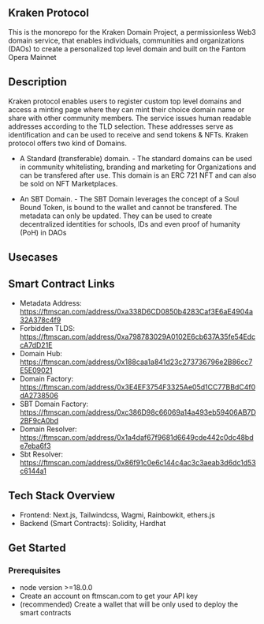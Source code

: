## Kraken Protocol

This is the monorepo for the Kraken Domain Project, a permissionless Web3 domain service, that enables individuals, communities and organizations (DAOs) to create a personalized top level domain and built on the Fantom Opera Mainnet

## Description
Kraken protocol enables users to register custom top level domains and access a minting page where they can mint their choice domain name or share with other community members. The service issues human readable addresses according to the TLD selection. These addresses serve as identification and can be used to receive and send tokens & NFTs.
  Kraken protocol offers two kind of Domains.
- A Standard (transferable) domain. - The standard domains can be used in community whitelisting, branding and marketing for Organizations and can be transfered after use. This domain is an ERC 721 NFT and can also be sold on NFT Marketplaces.

- An SBT Domain. - The SBT Domain leverages the concept of a Soul Bound Token, is bound to the wallet and cannot be transfered. The metadata can only be updated. They can be used to create decentralized identities for schools, IDs and even proof of humanity (PoH) in DAOs

## Usecases


## Smart Contract Links
- Metadata Address: https://ftmscan.com/address/0xa338D6CD0850b4283Caf3E6aE4904a32A378c4f9
- Forbidden TLDS: https://ftmscan.com/address/0xa798783029A0102E6cb637A35fe54EdccA7dD21E
- Domain Hub: https://ftmscan.com/address/0x188caa1a841d23c273736796e2B86cc7E5E09021
- Domain Factory: https://ftmscan.com/address/0x3E4EF3754F3325Ae05d1CC77BBdC4f0dA2738506
- SBT Domain Factory: https://ftmscan.com/address/0xc386D98c66069a14a493eb59406AB7D2BF9cA0bd
- Domain Resolver: https://ftmscan.com/address/0x1a4daf67f9681d6649cde442c0dc48bde7eba6f3
- Sbt Resolver: https://ftmscan.com/address/0x86f91c0e6c144c4ac3c3aeab3d6dc1d53c6144a1

## Tech Stack Overview
- Frontend: Next.js, Tailwindcss, Wagmi, Rainbowkit, ethers.js
- Backend (Smart Contracts): Solidity, Hardhat

## Get Started

### Prerequisites
- node version >=18.0.0
- Create an account on ftmscan.com to get your API key
- (recommended) Create a wallet that will be only used to deploy the smart contracts






